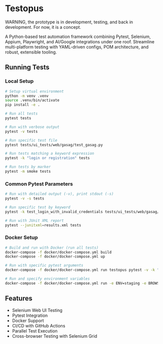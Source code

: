 # Testopus

WARNING, the prototype is in development, testing, and back in development. For now, it is a concept.

A Python-based test automation framework combining Pytest, Selenium, Appium, Playwright, and AI/Google integrations under one roof. Streamline multi-platform testing with YAML-driven configs, POM architecture, and robust, extensible tooling.

## Running Tests

### Local Setup

```bash
# Setup virtual environment
python -m venv .venv
source .venv/bin/activate
pip install -e .

# Run all tests
pytest tests

# Run with verbose output
pytest -v tests

# Run specific test file
pytest tests/ui_tests/web/gasag/test_gasag.py

# Run tests matching a keyword expression
pytest -k "login or registration" tests

# Run tests by marker
pytest -m smoke tests
```

### Common Pytest Parameters

```bash
# Run with detailed output (-v), print stdout (-s)
pytest -v -s tests

# Run specific test by keyword
pytest -k test_login_with_invalid_credentials tests/ui_tests/web/gasag/test_gasag.py

# Run with JUnit XML report
pytest --junitxml=results.xml tests
```

### Docker Setup

```bash
# Build and run with Docker (run all tests)
docker-compose -f docker/docker-compose.yml build
docker-compose -f docker/docker-compose.yml up

# Run with specific pytest arguments
docker-compose -f docker/docker-compose.yml run testopus pytest -v -k "test_login_with_invalid_credentials" tests

# Run and specify environment variables
docker-compose -f docker/docker-compose.yml run -e ENV=staging -e BROWSER=chrome testopus pytest tests
```

## Features

- Selenium Web UI Testing
- Pytest Integration
- Docker Support
- CI/CD with GitHub Actions
- Parallel Test Execution
- Cross-browser Testing with Selenium Grid
